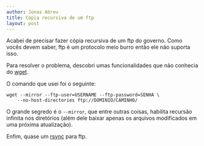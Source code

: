 ```yaml
---
author: Jonas Abreu
title: Cópia recursiva de um ftp
layout: post
---
```


Acabei de precisar fazer cópia recursiva de um ftp do governo. Como vocês devem saber, ftp é 
um protocolo meio burro então ele não suporta isso.

Para resolver o problema, descobri umas funcionalidades que não conhecia do [wget][1].

O comando que usei foi o seguinte:

	wget --mirror --ftp-user=USERNAME --ftp-password=SENHA \
		--no-host-directories ftp://DOMINIO/CAMINHO/

O grande segredo é o `--mirror`, que entre outras coisas, habilita recursão infinita nos diretórios (além 
dele baixar apenas os arquivos modificados em uma próxima atualização).

Enfim, quase um [rsync][2] para ftp.

[1]: https://www.gnu.org/software/wget/
[2]: https://rsync.samba.org/
